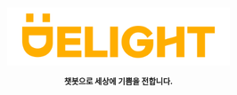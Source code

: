 <br/>
<br/>
<div align="center">
<img src="https://raw.githubusercontent.com/Delight-Studio/.github/main/assets/delight.png" width="400px">

  <b>챗봇으로 세상에 기쁨을 전합니다.</b>
</div>
<br/>
<br/>
